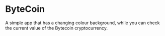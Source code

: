 # ByteCoin
A simple app that has a changing colour background, while you can check the current value of the Bytecoin cryptocurrency.
